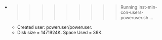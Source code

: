 * >>>>>>>>> Running inst-min-con-users-poweruser.sh ...
  * Created user: poweruser/poweruser.
  * Disk size = 1471924K. Space Used = 36K.
